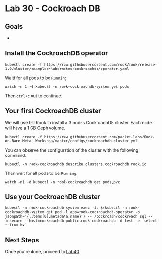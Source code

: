 # Lab 30 - Cockroach DB

## Goals

*

## Install the CockroachDB operator


```
kubectl create -f https://raw.githubusercontent.com/rook/rook/release-1.0/cluster/examples/kubernetes/cockroachdb/operator.yaml
```

Waitf for all pods to be `Running`
```
watch -n 1 -d kubectl -n rook-cockroachdb-system get pods
```
Then `ctrl+c` out to continue.

## Your first CockroachDB cluster

We will use tell Rook to install a 3 nodes CockroachDB cluster. Each node will have a 1 GB Ceph volume.
```
kubectl create -f https://raw.githubusercontent.com/packet-labs/Rook-on-Bare-Metal-Workshop/master/configs/cockroachdb-cluster.yml
```

You can observe the configuration of the cluster with the following command:
```
kubectl -n rook-cockroachdb describe clusters.cockroachdb.rook.io
```

Then wait for all pods to be `Running`:
```
watch -n1 -d kubectl -n rook-cockroachdb get pods,pvc
```

## Use your CockroachDB cluster

```
kubectl -n rook-cockroachdb-system exec -it $(kubectl -n rook-cockroachdb-system get pod -l app=rook-cockroachdb-operator -o jsonpath='{.items[0].metadata.name}') -- /cockroach/cockroach sql --insecure --host=cockroachdb-public.rook-cockroachdb -d test -e 'select * from kv'
```

## Next Steps

Once you're done, proceed to [Lab40](Lab40.md)
